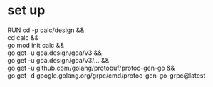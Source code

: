 # set up



RUN cd -p calc/design && \
    cd calc && \
    go mod init calc && \
    go get -u goa.design/goa/v3 && \
    go get -u goa.design/goa/v3/... && \
    go get -u github.com/golang/protobuf/protoc-gen-go && \
    go get -d google.golang.org/grpc/cmd/protoc-gen-go-grpc@latest